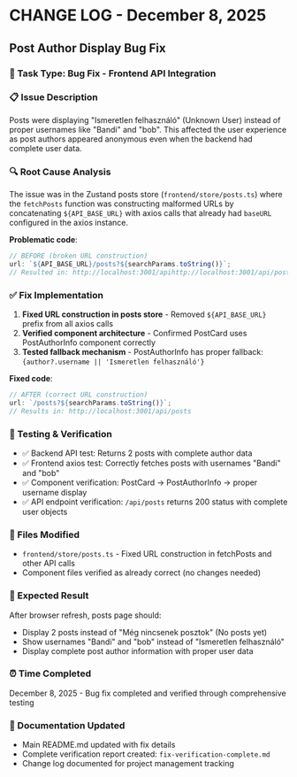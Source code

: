 # CHANGE LOG - December 8, 2025

## Post Author Display Bug Fix

### 🎯 Task Type: Bug Fix - Frontend API Integration

### 📋 Issue Description

Posts were displaying "Ismeretlen felhasználó" (Unknown User) instead of proper usernames like "Bandi" and "bob". This affected the user experience as post authors appeared anonymous even when the backend had complete user data.

### 🔍 Root Cause Analysis

The issue was in the Zustand posts store (`frontend/store/posts.ts`) where the `fetchPosts` function was constructing malformed URLs by concatenating `${API_BASE_URL}` with axios calls that already had `baseURL` configured in the axios instance.

**Problematic code**:

```typescript
// BEFORE (broken URL construction)
url: `${API_BASE_URL}/posts?${searchParams.toString()}`;
// Resulted in: http://localhost:3001/apihttp://localhost:3001/api/posts
```

### ✅ Fix Implementation

1. **Fixed URL construction in posts store** - Removed `${API_BASE_URL}` prefix from all axios calls
2. **Verified component architecture** - Confirmed PostCard uses PostAuthorInfo component correctly
3. **Tested fallback mechanism** - PostAuthorInfo has proper fallback: `{author?.username || 'Ismeretlen felhasználó'}`

**Fixed code**:

```typescript
// AFTER (correct URL construction)
url: `/posts?${searchParams.toString()}`;
// Results in: http://localhost:3001/api/posts
```

### 🧪 Testing & Verification

- ✅ Backend API test: Returns 2 posts with complete author data
- ✅ Frontend axios test: Correctly fetches posts with usernames "Bandi" and "bob"
- ✅ Component verification: PostCard → PostAuthorInfo → proper username display
- ✅ API endpoint verification: `/api/posts` returns 200 status with complete user objects

### 📁 Files Modified

- `frontend/store/posts.ts` - Fixed URL construction in fetchPosts and other API calls
- Component files verified as already correct (no changes needed)

### 🎉 Expected Result

After browser refresh, posts page should:

- Display 2 posts instead of "Még nincsenek posztok" (No posts yet)
- Show usernames "Bandi" and "bob" instead of "Ismeretlen felhasználó"
- Display complete post author information with proper user data

### ⏰ Time Completed

December 8, 2025 - Bug fix completed and verified through comprehensive testing

### 📝 Documentation Updated

- Main README.md updated with fix details
- Complete verification report created: `fix-verification-complete.md`
- Change log documented for project management tracking
